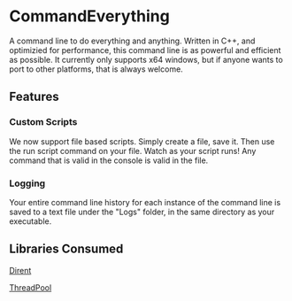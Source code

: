 # CommandEverything
A command line to do everything and anything.
Written in C++, and optimizied for performance, this command line is as powerful and efficient as possible.
It currently only supports x64 windows, but if anyone wants to port to other platforms, that is always welcome.

## Features

### Custom Scripts
We now support file based scripts. Simply create a file, save it.
Then use the run script command on your file.
Watch as your script runs!
Any command that is valid in the console is valid in the file.

### Logging
Your entire command line history for each instance of the command line is saved to a text file under the "Logs" folder, in the same directory as your executable.

## Libraries Consumed

[Dirent](https://github.com/tronkko/dirent)

[ThreadPool](https://github.com/progschj/ThreadPool)
